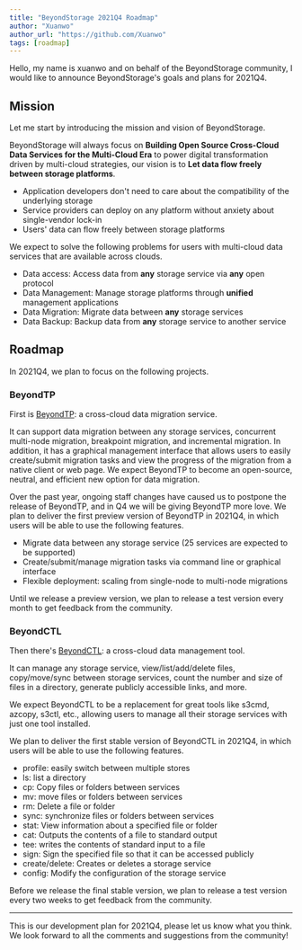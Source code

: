 ```yaml
---
title: "BeyondStorage 2021Q4 Roadmap"
author: "Xuanwo"
author_url: "https://github.com/Xuanwo"
tags: [roadmap]
---
```


Hello, my name is xuanwo and on behalf of the BeyondStorage community, I would like to announce BeyondStorage's goals and plans for 2021Q4.

## Mission

Let me start by introducing the mission and vision of BeyondStorage.

BeyondStorage will always focus on **Building Open Source Cross-Cloud Data Services for the Multi-Cloud Era** to power digital transformation driven by multi-cloud strategies, our vision is to **Let data flow freely between storage platforms**.

- Application developers don't need to care about the compatibility of the underlying storage
- Service providers can deploy on any platform without anxiety about single-vendor lock-in
- Users' data can flow freely between storage platforms

We expect to solve the following problems for users with multi-cloud data services that are available across clouds.

- Data access: Access data from **any** storage service via **any** open protocol
- Data Management: Manage storage platforms through **unified** management applications
- Data Migration: Migrate data between **any** storage services
- Data Backup: Backup data from **any** storage service to another service

## Roadmap

In 2021Q4, we plan to focus on the following projects.

### BeyondTP

First is [BeyondTP](https://github.com/beyondstorage/beyond-tp): a cross-cloud data migration service.

It can support data migration between any storage services, concurrent multi-node migration, breakpoint migration, and incremental migration. In addition, it has a graphical management interface that allows users to easily create/submit migration tasks and view the progress of the migration from a native client or web page. We expect BeyondTP to become an open-source, neutral, and efficient new option for data migration.

Over the past year, ongoing staff changes have caused us to postpone the release of BeyondTP, and in Q4 we will be giving BeyondTP more love. We plan to deliver the first preview version of BeyondTP in 2021Q4, in which users will be able to use the following features.

- Migrate data between any storage service (25 services are expected to be supported)
- Create/submit/manage migration tasks via command line or graphical interface
- Flexible deployment: scaling from single-node to multi-node migrations

Until we release a preview version, we plan to release a test version every month to get feedback from the community.

### BeyondCTL

Then there's [BeyondCTL](https://github.com/beyondstorage/beyond-ctl): a cross-cloud data management tool.

It can manage any storage service, view/list/add/delete files, copy/move/sync between storage services, count the number and size of files in a directory, generate publicly accessible links, and more.

We expect BeyondCTL to be a replacement for great tools like s3cmd, azcopy, s3ctl, etc., allowing users to manage all their storage services with just one tool installed.

We plan to deliver the first stable version of BeyondCTL in 2021Q4, in which users will be able to use the following features.

- profile: easily switch between multiple stores
- ls: list a directory
- cp: Copy files or folders between services
- mv: move files or folders between services
- rm: Delete a file or folder
- sync: synchronize files or folders between services
- stat: View information about a specified file or folder
- cat: Outputs the contents of a file to standard output
- tee: writes the contents of standard input to a file
- sign: Sign the specified file so that it can be accessed publicly
- create/delete: Creates or deletes a storage service
- config: Modify the configuration of the storage service

Before we release the final stable version, we plan to release a test version every two weeks to get feedback from the community.

---

This is our development plan for 2021Q4, please let us know what you think. We look forward to all the comments and suggestions from the community!
